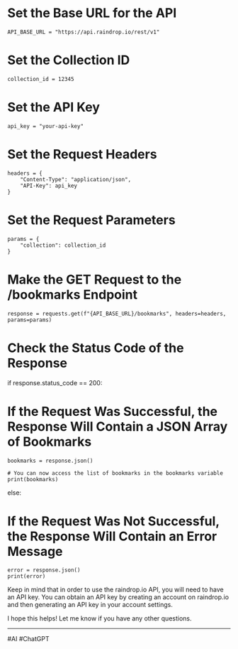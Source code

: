 # Set the Base URL for the API

`API_BASE_URL = "https://api.raindrop.io/rest/v1"`

# Set the Collection ID

`collection_id = 12345`

# Set the API Key

`api_key = "your-api-key"`

# Set the Request Headers

```
headers = {
    "Content-Type": "application/json",
    "API-Key": api_key
}
```

# Set the Request Parameters

```
params = {
    "collection": collection_id
}
```

# Make the GET Request to the /bookmarks Endpoint

`response = requests.get(f"{API_BASE_URL}/bookmarks", headers=headers, params=params)`

# Check the Status Code of the Response

if response.status_code == 200:

# If the Request Was Successful, the Response Will Contain a JSON Array of Bookmarks

    bookmarks = response.json()

    # You can now access the list of bookmarks in the bookmarks variable
    print(bookmarks)

else:

# If the Request Was Not Successful, the Response Will Contain an Error Message

    error = response.json()
    print(error)

Keep in mind that in order to use the raindrop.io API, you will need to have an API key. You can obtain an API key by creating an account on raindrop.io and then generating an API key in your account settings.

I hope this helps! Let me know if you have any other questions.

   ---

   #AI #ChatGPT
